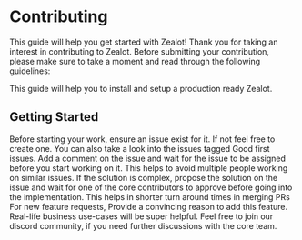 # Contributing

This guide will help you get started with Zealot! Thank you for taking an interest in contributing to Zealot. Before submitting your contribution, please make sure to take a moment and read through the following guidelines:

This guide will help you to install and setup a production ready Zealot.

## Getting Started

Before starting your work, ensure an issue exist for it. If not feel free to create one. You can also take a look into the issues tagged Good first issues.
Add a comment on the issue and wait for the issue to be assigned before you start working on it.
This helps to avoid multiple people working on similar issues.
If the solution is complex, propose the solution on the issue and wait for one of the core contributors to approve before going into the implementation.
This helps in shorter turn around times in merging PRs
For new feature requests, Provide a convincing reason to add this feature. Real-life business use-cases will be super helpful.
Feel free to join our discord community, if you need further discussions with the core team.
